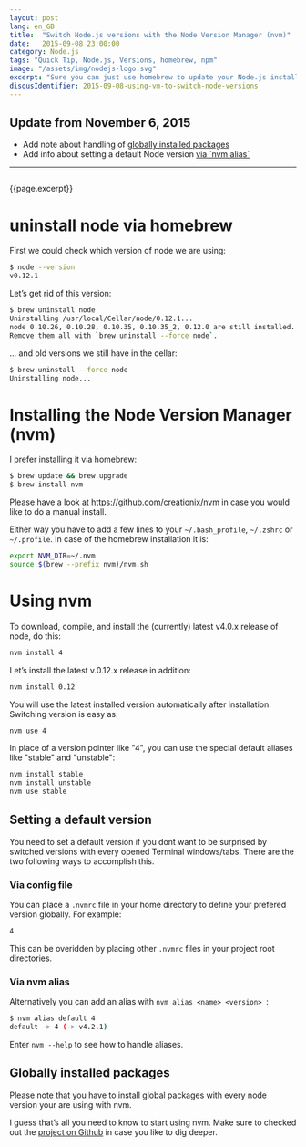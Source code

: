 ```yaml
---
layout: post
lang: en_GB
title:  "Switch Node.js versions with the Node Version Manager (nvm)"
date:   2015-09-08 23:00:00
category: Node.js
tags: "Quick Tip, Node.js, Versions, homebrew, npm"
image: "/assets/img/nodejs-logo.svg"
excerpt: "Sure you can just use homebrew to update your Node.js installation when there are new releases. It’s in fact very handy to do so. But beside the quirk when it comes to updating npm there is a method which makes switching Node.js version even easier. This became more important since the stable release of Node 4.0 which I like to use. But I have to be able to use a different Node version just in case thinks break with Node 4.0."
disqusIdentifier: 2015-09-08-using-vm-to-switch-node-versions
---
```


## Update from November 6, 2015

* Add note about handling of [globally installed packages](#globally-installed-packages)
* Add info about setting a default Node version [via \`nvm alias\`](#via-nvm-alias)

---

<div class="float-container">
    <img src="{{page.image}}" alt="" class="float-left">
    <div>
        <p>
          {{page.excerpt}}
        </p>
    </div>
</div>



# uninstall node via homebrew

First we could check which version of node we are using:

```bash
$ node --version
v0.12.1
```

Let’s get rid of this version:

```bash
$ brew uninstall node
Uninstalling /usr/local/Cellar/node/0.12.1...
node 0.10.26, 0.10.28, 0.10.35, 0.10.35_2, 0.12.0 are still installed.
Remove them all with `brew uninstall --force node`.
```

… and old versions we still have in the cellar:

```bash
$ brew uninstall --force node
Uninstalling node...
```



# Installing the Node Version Manager (nvm) 

I prefer installing it via homebrew:

```bash
$ brew update && brew upgrade
$ brew install nvm
```

Please have a look at <https://github.com/creationix/nvm> in case you would like to do a manual install.

Either way you have to add a few lines to your `~/.bash_profile`, `~/.zshrc` or `~/.profile`. In case of the homebrew installation it is:

```bash
export NVM_DIR=~/.nvm
source $(brew --prefix nvm)/nvm.sh
```

# Using nvm

To download, compile, and install the (currently) latest v4.0.x release of node, do this:

```bash
nvm install 4
```

Let’s install the latest v.0.12.x release in addition:

```bash
nvm install 0.12
```

You will use the latest installed version automatically after installation.
Switching version is easy as:

```bash
nvm use 4
```


In place of a version pointer like "4", you can use the special default aliases like "stable" and "unstable":

```bash
nvm install stable
nvm install unstable
nvm use stable
```

## Setting a default version

You need to set a default version if you dont want to be surprised by switched versions with every opened Terminal windows/tabs. There are the two following ways to accomplish this.

### Via config file

You can place a `.nvmrc` file in your home directory to define your prefered version globally. For example:

```bash
4
```

This can be overidden by placing other `.nvmrc` files in your project root directories.

### Via nvm alias

Alternatively you can add an alias with `nvm alias <name> <version> `:

```bash
$ nvm alias default 4
default -> 4 (-> v4.2.1)
```

Enter `nvm --help` to see how to handle aliases.

## Globally installed packages

Please note that you have to install global packages with every node version your are using with nvm.

I guess that’s all you need to know to start using nvm. 
Make sure to checked out the [project on Github](https://github.com/creationix/nvm) in case you like to dig deeper.



